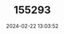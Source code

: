 ---
title: "155293"
category: "Pomadasys panamensis"
draft: false
date: 2024-02-22 13:03:52
languages:
  English: ["Panamic Grunt", "Panama Grunt"]
  Spanish; Castilian: ["Burro", "Chocoano", "Corocoro Mapache", "Roncacho Mapache", "Ronchaco", "Ronco", "Ronco Mapache"]
---